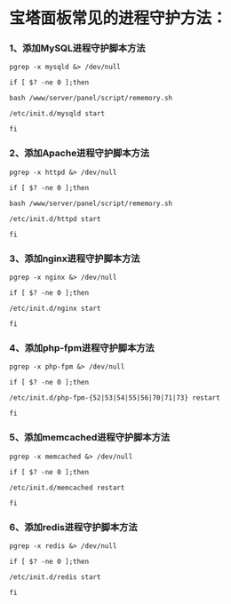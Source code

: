 # 宝塔面板常见的进程守护方法：

### 1、添加MySQL进程守护脚本方法

```shell
pgrep -x mysqld &> /dev/null

if [ $? -ne 0 ];then

bash /www/server/panel/script/rememory.sh

/etc/init.d/mysqld start

fi
```

### 2、添加Apache进程守护脚本方法

```shell
pgrep -x httpd &> /dev/null

if [ $? -ne 0 ];then

bash /www/server/panel/script/rememory.sh

/etc/init.d/httpd start

fi
```

### 3、添加nginx进程守护脚本方法

```shell
pgrep -x nginx &> /dev/null

if [ $? -ne 0 ];then

/etc/init.d/nginx start

fi
```

### 4、添加php-fpm进程守护脚本方法

```shell
pgrep -x php-fpm &> /dev/null

if [ $? -ne 0 ];then

/etc/init.d/php-fpm-{52|53|54|55|56|70|71|73} restart

fi
```

### 5、添加memcached进程守护脚本方法

```shell
pgrep -x memcached &> /dev/null

if [ $? -ne 0 ];then

/etc/init.d/memcached restart

fi
```

### 6、添加redis进程守护脚本方法

```shell
pgrep -x redis &> /dev/null

if [ $? -ne 0 ];then

/etc/init.d/redis start

fi
```
